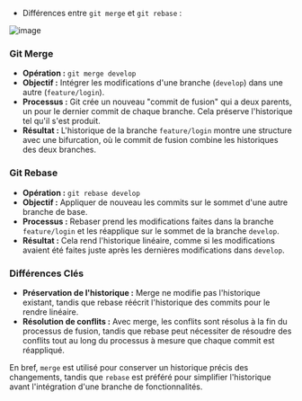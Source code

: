 - Différences entre `git merge` et `git rebase`  :

![image](https://github.com/user-attachments/assets/2cd31f13-b077-4b93-935c-5f4bb193825e)

### Git Merge
- **Opération :** `git merge develop`
- **Objectif :** Intégrer les modifications d'une branche (`develop`) dans une autre (`feature/login`).
- **Processus :** Git crée un nouveau "commit de fusion" qui a deux parents, un pour le dernier commit de chaque branche. Cela préserve l'historique tel qu'il s'est produit.
- **Résultat :** L'historique de la branche `feature/login` montre une structure avec une bifurcation, où le commit de fusion combine les historiques des deux branches.

### Git Rebase
- **Opération :** `git rebase develop`
- **Objectif :** Appliquer de nouveau les commits sur le sommet d'une autre branche de base.
- **Processus :** Rebaser prend les modifications faites dans la branche `feature/login` et les réapplique sur le sommet de la branche `develop`.
- **Résultat :** Cela rend l'historique linéaire, comme si les modifications avaient été faites juste après les dernières modifications dans `develop`.

### Différences Clés
- **Préservation de l'historique :** Merge ne modifie pas l'historique existant, tandis que rebase réécrit l'historique des commits pour le rendre linéaire.
- **Résolution de conflits :** Avec merge, les conflits sont résolus à la fin du processus de fusion, tandis que rebase peut nécessiter de résoudre des conflits tout au long du processus à mesure que chaque commit est réappliqué.

En bref, `merge` est utilisé pour conserver un historique précis des changements, tandis que `rebase` est préféré pour simplifier l'historique avant l'intégration d'une branche de fonctionnalités.
